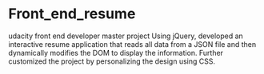 # Front_end_resume
udacity front end developer master project
Using jQuery, developed an interactive resume application that reads all data from a JSON file and then dynamically modifies the DOM to display the information. Further customized the project by personalizing the design using CSS.


